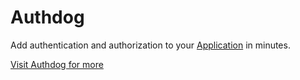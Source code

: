 # Authdog

Add authentication and authorization to your [Application](https://www.authdog.com) in minutes.

[Visit Authdog for more](https://www.authdog.com)
